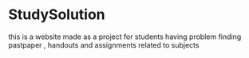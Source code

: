 # StudySolution
this is a website made as a project for students having problem finding pastpaper ,  handouts and assignments related to subjects
